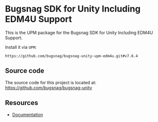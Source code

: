 Bugsnag SDK for Unity Including EDM4U Support
===========

This is the UPM package for the Bugsnag SDK for Unity Including EDM4U Support.

Install it via `UPM`:
```
https://github.com/bugsnag/bugsnag-unity-upm-edm4u.git#v7.6.4
```

## Source code

The source code for this project is located at: https://github.com/bugsnag/bugsnag-unity

## Resources

* [Documentation](https://docs.bugsnag.com/platforms/unity/)
